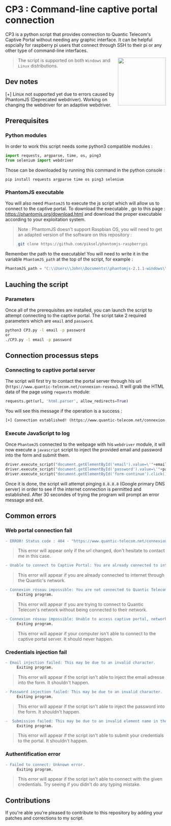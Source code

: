 # CP3 : Command-line captive portal connection

CP3 is a python script that provides connection to Quantic Telecom's Captive Portal without needing any graphic interface.
It can be helpful espcially for raspberry pi users that connect through SSH to their pi or any other type of command-line interfaces.

<img align="right" src=https://user-images.githubusercontent.com/67024413/120048394-43d8e200-c017-11eb-959a-d8abe24b0795.png height="150px">

> The script is supported on both ```Windows``` and ```Linux``` distributions.

## Dev notes

[+] Linux not supported yet due to errors caused by PhantomJS (Deprecated webdriver).
Working on changing the webdriver for an adaptive webdriver.

## Prerequisites

### Python modules

In order to work this script needs some python3 compatible modules :
```py
import requests, argparse, time, os, ping3
from selenium import webdriver
```
Those can be downloaded by running this command in the python console :
```
pip install requests argparse time os ping3 selenium
```

### PhantomJS executable

You will also need ```PhantomJS``` to execute the js script which will allow us to connect to the captive portal.
To download the executable , go to this page : https://phantomjs.org/download.html and download the proper executable according to your exploitation system.
> Note : PhantomJS doesn't support Raspbian OS, you will need to get an adapted version of the software on this repository :
> ```sh 
> git clone https://github.com/piksel/phantomjs-raspberrypi
> ```

Remember the path to the executable! You will need to write it in the variable ```PhantomJS_path``` at the top of the script, for example : 
```py
PhantomJS_path = "C:\\Users\\John\\Documents\\phantomjs-2.1.1-windows\\bin\\phantomjs.exe"
```

## Lauching the script

### Parameters

Once all of the prerequisites are installed, you can launch the script to attempt connecting to the captive portal. The script take 2 required parameters which are ```email``` and ```password```.
```sh
python3 CP3.py -l email -p password
or
./CP3.py -l email -p password
```
## Connection processus steps

### Connecting to captive portal server

The script will first try to contact the portal server through his url (```https://www.quantic-telecom.net/connexion-reseau```).
It will grab the HTML data of the page using ```requests``` module: 
```py
requests.get(url, 'html.parser', allow_redirects=True)
```

You will see this message if the operation is a success : 
```diff
[+] Connection established! (https://www.quantic-telecom.net/connexion-reseau) - Status : 200
```

### Execute JavaScript to log

Once ```PhantomJS``` connected to the webpage with his ```webdriver``` module, it will now execute a ```javascript``` script to inject the provided email and password into the form and submit them.
```py
driver.execute_script("document.getElementById('email').value=\'"+email+"\'")
driver.execute_script("document.getElementById('password').value=\'"+password+"\'")
driver.execute_script("document.getElementById('form-continue').click()")
```
Once it is done, the script will attempt pinging ```8.8.8.8``` (Google primary DNS server) in order to see if the internet connection is permitted and established.
After 30 secondes of trying the program will prompt an error message and exit.


## Common errors

### Web portal connection fail

```diff
- ERROR! Status code : 404 - "https://www.quantic-telecom.net/connexion-reseau"
```
> This error will appear only if the url changed, don't hesitate to contact me in this case.

```diff
- Unable to connect to Captive Portal: You are already connected to internet!
```
> This error will appear if you are already connected to internet through the Quantic's network.

```diff
- Connexion réseau impossible: You are not connected to Quantic Telecom's network.
     Exiting program.
```
> This error will appear if you are trying to connect to Quantic Telecom's network without being connected to their network.

```diff
- Connexion réseau impossible: Unable to access captive portal, network seems down.
     Exiting program.
```
> This error will appear if your computer isn't able to connect to the captive portal server. It should never happen.

### Credentials injection fail

```diff
- Email injection failed: This may be due to an invalid character.
     Exiting program.
```
> This error will appear if the script isn't able to inject the email adresse into the form. It shouldn't happen.

```diff
- Password injection failed: This may be due to an invalid character.
     Exiting program.
```
> This error will appear if the script isn't able to inject the password into the form. It shouldn't happen.

```diff
-  Submission failed: This may be due to an invalid element name in the js query.
     Exiting program.
```
> This error will appear if the script isn't able to submit your credentials to the portal. It shouldn't happen.

### Authentification error

```diff
- Failed to connect: Unknown error.
     Exiting program.
```
> This error will appear if the script isn't able to connect with the given credentials. Try seeing if you didn't do any typing mistake.

## Contributions

If you're able you're pleased to contribute to this repository by adding your patches and corrections to my script.

